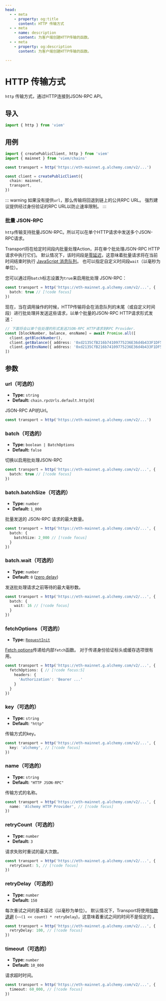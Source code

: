 ```yaml
---
head:
  - - meta
    - property: og:title
      content: HTTP 传输方式
  - - meta
    - name: description
      content: 为客户端创建HTTP传输的函数。
  - - meta
    - property: og:description
      content: 为客户端创建HTTP传输的函数。

---
```


# HTTP 传输方式

`http` 传输方式，通过HTTP连接到JSON-RPC API。

## 导入

```ts
import { http } from 'viem'
```

## 用例

```ts {4}
import { createPublicClient, http } from 'viem'
import { mainnet } from 'viem/chains'

const transport = http('https://eth-mainnet.g.alchemy.com/v2/...')

const client = createPublicClient({
  chain: mainnet,
  transport,
})
```

::: warning
如果没有提供`url`，那么传输将回退到链上的公共RPC URL。 强烈建议提供经过身份验证的RPC URL以防止速率限制。
:::

### 批量 JSON-RPC

`http`传输支持批量JSON-RPC。所以可以在单个HTTP请求中发送多个JSON-RPC请求。

Transport将在给定时间段内批量处理Action，并在单个批处理JSON-RPC HTTP请求中执行它们。 默认情况下，该时间段是[零延迟](https://developer.mozilla.org/en-US/docs/Web/JavaScript/Event_loop#zero_delays)，这意味着批量请求将在当前时间结束时执行 [JavaScript 消息队列](https://developer.mozilla.org/en-US/docs/Web/JavaScript/Event_loop#queue)。 也可以指定自定义时间段`wait`（以毫秒为单位）。

您可以通过将`batch`标志设置为`true`来启用批处理 JSON-RPC：

```ts 
const transport = http('https://eth-mainnet.g.alchemy.com/v2/...', {
  batch: true // [!code focus]
})
```
现在，当在调用操作的时候，HTTP传输将会在消息队列的末尾（或自定义时间段）进行批处理并发送这些请求，以单个批量的JSON-RPC HTTP请求形式发送：

```ts
// 下面将会以单个批处理的形式发送JSON-RPC HTTP请求到RPC Provider.
const [blockNumber, balance, ensName] = await Promise.all([
  client.getBlockNumber(),
  client.getBalance({ address: '0xd2135CfB216b74109775236E36d4b433F1DF507B' }),
  client.getEnsName({ address: '0xd2135CfB216b74109775236E36d4b433F1DF507B' }),
])
```

## 参数

### url（可选的）

- **Type:** `string`
- **Default:** `chain.rpcUrls.default.http[0]`

JSON-RPC API的Url。

```ts
const transport = http('https://eth-mainnet.g.alchemy.com/v2/...')
```

### batch（可选的）

- **Type:** `boolean | BatchOptions`
- **Default:** `false`

切换以启用批处理JSON-RPC

```ts 
const transport = http('https://eth-mainnet.g.alchemy.com/v2/...', {
  batch: true // [!code focus]
})
```

### batch.batchSize（可选的）

- **Type:** `number`
- **Default:** `1_000`

批量发送的 JSON-RPC 请求的最大数量。

```ts 
const transport = http('https://eth-mainnet.g.alchemy.com/v2/...', {
  batch: {
    batchSize: 2_000 // [!code focus]
  }
})
```

### batch.wait（可选的）

- **Type:** `number`
- **Default:** `0` ([zero delay](https://developer.mozilla.org/en-US/docs/Web/JavaScript/Event_loop#zero_delays))

发送批处理请求之前等待的最大毫秒数。

```ts 
const transport = http('https://eth-mainnet.g.alchemy.com/v2/...', {
  batch: {
    wait: 16 // [!code focus]
  }
})
```

### fetchOptions（可选的）

- **Type:** [`RequestInit`](https://developer.mozilla.org/en-US/docs/Web/API/fetch)

[Fetch options](https://developer.mozilla.org/en-US/docs/Web/API/fetch)传递给内部`fetch`函数。 对于传递身份验证标头或缓存选项很有用。

```ts
const transport = http('https://eth-mainnet.g.alchemy.com/v2/...', {
  fetchOptions: { // [!code focus:5]
    headers: {
      'Authorization': 'Bearer ...'
    }
  }
})
```

### key（可选的）

- **Type:** `string`
- **Default:** `"http"`

传输方式的key。


```ts
const transport = http('https://eth-mainnet.g.alchemy.com/v2/...', {
  key: 'alchemy', // [!code focus]
})
```

### name（可选的）

- **Type:** `string`
- **Default:** `"HTTP JSON-RPC"`

传输方式的名称。


```ts
const transport = http('https://eth-mainnet.g.alchemy.com/v2/...', {
  name: 'Alchemy HTTP Provider', // [!code focus]
})
```

### retryCount（可选的）

- **Type:** `number`
- **Default:** `3`

请求失败时重试的最大次数。

```ts
const transport = http('https://eth-mainnet.g.alchemy.com/v2/...', {
  retryCount: 5, // [!code focus]
})
```

### retryDelay（可选的）

- **Type:** `number`
- **Default:** `150`

每次重试之间的基本延迟（以毫秒为单位）。 默认情况下，Transport将使用[指数退避](https://en.wikipedia.org/wiki/Exponential_backoff) (`~~(1 << count) * retryDelay`)，这意味着重试之间的时间不是恒定的 。

```ts
const transport = http('https://eth-mainnet.g.alchemy.com/v2/...', {
  retryDelay: 100, // [!code focus]
})
```

### timeout（可选的）

- **Type:** `number`
- **Default:** `10_000`

请求超时时间。

```ts
const transport = http('https://eth-mainnet.g.alchemy.com/v2/...', {
  timeout: 60_000, // [!code focus]
})
```

